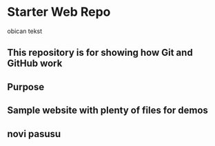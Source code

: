 # Starter Web Repo

obican tekst

## This repository is for showing how Git and GitHub work

## Purpose

## Sample website with plenty of files for demos

## novi pasusu